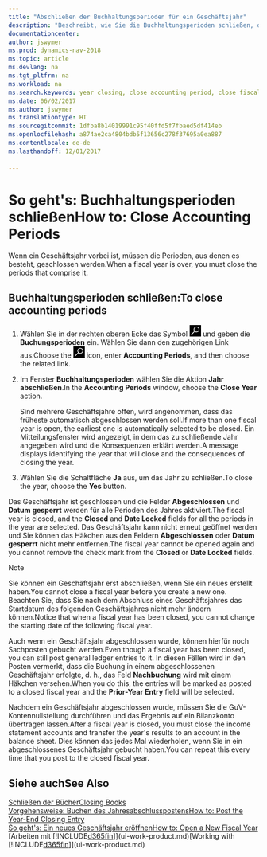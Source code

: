 ```yaml
---
title: "Abschließen der Buchhaltungsperioden für ein Geschäftsjahr"
description: "Beschreibt, wie Sie die Buchhaltungsperioden schließen, die das Geschäftsjahr ausmachen."
documentationcenter: 
author: jswymer
ms.prod: dynamics-nav-2018
ms.topic: article
ms.devlang: na
ms.tgt_pltfrm: na
ms.workload: na
ms.search.keywords: year closing, close accounting period, close fiscal year, bank account detailed trial balance
ms.date: 06/02/2017
ms.author: jswymer
ms.translationtype: HT
ms.sourcegitcommit: 1dfba8b14019991c95f40ffd5f7fbaed5df414eb
ms.openlocfilehash: a874ae2ca4804bdb5f13656c278f37695a0ea887
ms.contentlocale: de-de
ms.lasthandoff: 12/01/2017

---
```

# <a name="how-to-close-accounting-periods"></a><span data-ttu-id="fbdd1-103">So geht's: Buchhaltungsperioden schließen</span><span class="sxs-lookup"><span data-stu-id="fbdd1-103">How to: Close Accounting Periods</span></span>
<span data-ttu-id="fbdd1-104">Wenn ein Geschäftsjahr vorbei ist, müssen die Perioden, aus denen es besteht, geschlossen werden.</span><span class="sxs-lookup"><span data-stu-id="fbdd1-104">When a fiscal year is over, you must close the periods that comprise it.</span></span>

## <a name="to-close-accounting-periods"></a><span data-ttu-id="fbdd1-105">Buchhaltungsperioden schließen:</span><span class="sxs-lookup"><span data-stu-id="fbdd1-105">To close accounting periods</span></span>
1. <span data-ttu-id="fbdd1-106">Wählen Sie in der rechten oberen Ecke das Symbol ![Nach Seite oder Bericht suchen](media/ui-search/search_small.png "Nach Seite oder Bericht suchen") und geben die **Buchungsperioden** ein. Wählen Sie dann den zugehörigen Link aus.</span><span class="sxs-lookup"><span data-stu-id="fbdd1-106">Choose the ![Search for Page or Report](media/ui-search/search_small.png "Search for Page or Report icon") icon, enter **Accounting Periods**, and then choose the related link.</span></span>
2. <span data-ttu-id="fbdd1-107">Im Fenster **Buchhaltungsperioden** wählen Sie die Aktion **Jahr abschließen**.</span><span class="sxs-lookup"><span data-stu-id="fbdd1-107">In the **Accounting Periods** window, choose the **Close Year** action.</span></span>

    <span data-ttu-id="fbdd1-108">Sind mehrere Geschäftsjahre offen, wird angenommen, dass das früheste automatisch abgeschlossen werden soll.</span><span class="sxs-lookup"><span data-stu-id="fbdd1-108">If more than one fiscal year is open, the earliest one is automatically selected to be closed.</span></span> <span data-ttu-id="fbdd1-109">Ein Mitteilungsfenster wird angezeigt, in dem das zu schließende Jahr angegeben wird und die Konsequenzen erklärt werden.</span><span class="sxs-lookup"><span data-stu-id="fbdd1-109">A message displays identifying the year that will close and the consequences of closing the year.</span></span>
3. <span data-ttu-id="fbdd1-110">Wählen Sie die Schaltfläche **Ja** aus, um das Jahr zu schließen.</span><span class="sxs-lookup"><span data-stu-id="fbdd1-110">To close the year, choose the **Yes** button.</span></span>

<span data-ttu-id="fbdd1-111">Das Geschäftsjahr ist geschlossen und die Felder **Abgeschlossen** und **Datum gesperrt** werden für alle Perioden des Jahres aktiviert.</span><span class="sxs-lookup"><span data-stu-id="fbdd1-111">The fiscal year is closed, and the **Closed** and **Date Locked** fields for all the periods in the year are selected.</span></span> <span data-ttu-id="fbdd1-112">Das Geschäftsjahr kann nicht erneut geöffnet werden und Sie können das Häkchen aus den Feldern **Abgeschlossen** oder **Datum gesperrt** nicht mehr entfernen.</span><span class="sxs-lookup"><span data-stu-id="fbdd1-112">The fiscal year cannot be opened again and you cannot remove the check mark from the **Closed** or **Date Locked** fields.</span></span>

> [!NOTE]  
>   <span data-ttu-id="fbdd1-113">Sie können ein Geschäftsjahr erst abschließen, wenn Sie ein neues erstellt haben.</span><span class="sxs-lookup"><span data-stu-id="fbdd1-113">You cannot close a fiscal year before you create a new one.</span></span> <span data-ttu-id="fbdd1-114">Beachten Sie, dass Sie nach dem Abschluss eines Geschäftsjahres das Startdatum des folgenden Geschäftsjahres nicht mehr ändern können.</span><span class="sxs-lookup"><span data-stu-id="fbdd1-114">Notice that when a fiscal year has been closed, you cannot change the starting date of the following fiscal year.</span></span>

<span data-ttu-id="fbdd1-115">Auch wenn ein Geschäftsjahr abgeschlossen wurde, können hierfür noch Sachposten gebucht werden.</span><span class="sxs-lookup"><span data-stu-id="fbdd1-115">Even though a fiscal year has been closed, you can still post general ledger entries to it.</span></span> <span data-ttu-id="fbdd1-116">In diesen Fällen wird in den Posten vermerkt, dass die Buchung in einem abgeschlossenen Geschäftsjahr erfolgte, d. h., das Feld **Nachbuchung** wird mit einem Häkchen versehen.</span><span class="sxs-lookup"><span data-stu-id="fbdd1-116">When you do this, the entries will be marked as posted to a closed fiscal year and the **Prior-Year Entry** field will be selected.</span></span>

<span data-ttu-id="fbdd1-117">Nachdem ein Geschäftsjahr abgeschlossen wurde, müssen Sie die GuV-Kontennullstellung durchführen und das Ergebnis auf ein Bilanzkonto übertragen lassen.</span><span class="sxs-lookup"><span data-stu-id="fbdd1-117">After a fiscal year is closed, you must close the income statement accounts and transfer the year's results to an account in the balance sheet.</span></span> <span data-ttu-id="fbdd1-118">Dies können das jedes Mal wiederholen, wenn Sie in ein abgeschlossenes Geschäftsjahr gebucht haben.</span><span class="sxs-lookup"><span data-stu-id="fbdd1-118">You can repeat this every time that you post to the closed fiscal year.</span></span>

## <a name="see-also"></a><span data-ttu-id="fbdd1-119">Siehe auch</span><span class="sxs-lookup"><span data-stu-id="fbdd1-119">See Also</span></span>
[<span data-ttu-id="fbdd1-120">Schließen der Bücher</span><span class="sxs-lookup"><span data-stu-id="fbdd1-120">Closing Books</span></span>](year-close-books.md)  
[<span data-ttu-id="fbdd1-121">Vorgehensweise: Buchen des Jahresabschlusspostens</span><span class="sxs-lookup"><span data-stu-id="fbdd1-121">How to: Post the Year-End Closing Entry</span></span>](year-how-post-year-end-close-entry.md)  
[<span data-ttu-id="fbdd1-122">So geht's: Ein neues Geschäftsjahr eröffnen</span><span class="sxs-lookup"><span data-stu-id="fbdd1-122">How to: Open a New Fiscal Year</span></span>](finance-how-open-new-fiscal-year.md)  
<span data-ttu-id="fbdd1-123">[Arbeiten mit [!INCLUDE[d365fin](includes/d365fin_md.md)]](ui-work-product.md)</span><span class="sxs-lookup"><span data-stu-id="fbdd1-123">[Working with [!INCLUDE[d365fin](includes/d365fin_md.md)]](ui-work-product.md)</span></span>

